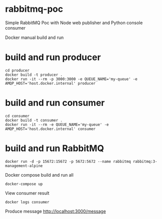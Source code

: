 # rabbitmq-poc
Simple RabbitMQ Poc with Node web publisher and Python console consumer

Docker manual build and run

# build and run producer
```
cd producer
docker build -t producer .
docker run -it --rm -p 3000:3000 -e QUEUE_NAME='my-queue' -e AMQP_HOST='host.docker.internal' producer
```

# build and run consumer
```
cd consumer
docker build -t consumer .
docker run -it --rm -e QUEUE_NAME='my-queue' -e AMQP_HOST='host.docker.internal' consumer
```

# build and run RabbitMQ
```
docker run -d -p 15672:15672 -p 5672:5672 --name rabbitmq rabbitmq:3-management-alpine
```

Docker compose build and run all
```
docker-compose up
```

View consumer result
```
docker logs consumer 
```

Produce message
[http://localhost:3000/message](http://localhost:3000/message)